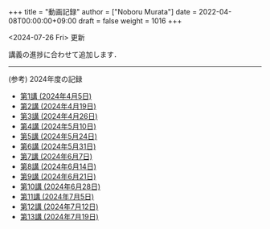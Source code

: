 +++
title = "動画記録"
author = ["Noboru Murata"]
date = 2022-04-08T00:00:00+09:00
draft = false
weight = 1016
+++

<span class="timestamp-wrapper"><span class="timestamp">&lt;2024-07-26 Fri&gt; </span></span> 更新

講義の進捗に合わせて追加します．

---

(参考) 2024年度の記録

-   [第1講 (2024年4月5日)](https://u-tokyo-ac-jp.zoom.us/rec/share/UDiG9s_v8UbZwoDISJEmsf-R3J7zM3ADoy9qaNPhNapvuRktF3N1sq2nn4QxzQw9.ulecTtdKmS8TWuoZ?startTime=1712304155000)
-   [第2講 (2024年4月19日)](https://u-tokyo-ac-jp.zoom.us/rec/share/CSFEIlbsqmdfxWn-GOpaO1pveX36j8cUp33zd8mOp9KHiMg7gAkIGIF8jdc7RhcI.ACPnds7I_dMfcur3?startTime=1713513700000)
-   [第3講 (2024年4月26日)](https://u-tokyo-ac-jp.zoom.us/rec/share/D2pwvcjNhnwAT2RijqxjAp8TrRU-d8Ym2A8dSDxo7m2ACPi97WRKtmuXJOohHYLq.mi-5XOfTjRLEXtWf?startTime=1714118474000)
-   [第4講 (2024年5月10日)](https://u-tokyo-ac-jp.zoom.us/rec/share/DibD3uS9nJUaVGyApkJytQjJKWgOcA0WEyOyhNEMFJ1g-XbdS5-vB0Md_x36eafD.QnCAGFOAR5a9-jRf?startTime=1715327728000)
-   [第5講 (2024年5月24日)](https://u-tokyo-ac-jp.zoom.us/rec/share/_ZcUZxSkh0AkrnT18wrvMbBFD6qUK9K1PpeeGYfXBpN4KZuvLfg2pSPCRtOsorRv.fLObwwfbTCoxXcnU?startTime=1716537332000)
-   [第6講 (2024年5月31日)](https://u-tokyo-ac-jp.zoom.us/rec/share/LPw_sSLbW0wDfakPzEIz5Lqoo1AOLjAL4p-yJPg1tdbbzIaIvmBNJDe8ucXkkw4M.pVL-2iP-D2DPCJKt?startTime=1717142139000)
-   [第7講 (2024年6月7日)](https://u-tokyo-ac-jp.zoom.us/rec/share/IX7SstRnX3kiSayD_-Bd-CUVBCamgq3T6Z1Vt_7mVIbGwZIAD-zT6OTWlvsSQvNG.YrrBZeak3_-SFoiE?startTime=1717746926000)
-   [第8講 (2024年6月14日)](https://u-tokyo-ac-jp.zoom.us/rec/share/1dcPajyN_SM09-T8hB-xeHMaKEzQ9GF30Jt6sWyT-iKwLUdmcfU2pDK_PXDPpmm6.qJ5XUo8lmD0cRfog?startTime=1718351731000)
-   [第9講 (2024年6月21日)](https://u-tokyo-ac-jp.zoom.us/rec/share/G9CJgHyif2FfO7laAG3XtNmaG-bhcV6L_hCriaCCj1XI2h5jCcPf_KkeCo89BKD_.56vzNUV6v7WHhZ7W?startTime=1718956530000)
-   [第10講 (2024年6月28日)](https://u-tokyo-ac-jp.zoom.us/rec/share/WQhP4AwsTd_sPZEQgjpvWeMY1SOqe_g8rQAHOr7rk3iEvLeATAS7O6aZPdg63zeH.87b9A3qtQLvc2idB?startTime=1719561327000)
-   [第11講 (2024年7月5日)](https://u-tokyo-ac-jp.zoom.us/rec/share/zCEsVZdPwsrF8lH_N1ASOSXcQjsRU_PDfTFuD5hV-jHjgm0k0tPdwHBg32EKwov9.bexEJHxpiA4TXS4D?startTime=1720166136000)
-   [第12講 (2024年7月12日)](https://u-tokyo-ac-jp.zoom.us/rec/share/jIyL9WdpdrdDix0OgVT_Lz32uSvhW4GoniWwThao-GOKBjiMIz0zyREi04UBRdKU.64r4DsquMlESmk5z?startTime=1720770926000)
-   [第13講 (2024年7月19日)](https://u-tokyo-ac-jp.zoom.us/rec/share/nQxgCEQAxD-SKNzFZEsRg559-tdzwiFd-2b0LqZxC_fdXXmeOR0Pl7sboTK36Ly2.Z2lTsMwvaanvQ1sr?startTime=1721375745000)
